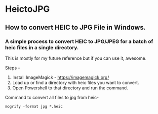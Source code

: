 # HeictoJPG
## How to convert HEIC to JPG File in Windows.  


### A simple process to convert HEIC to JPG/JPEG for a batch of heic files in a single directory.  
This is mostly for my future reference but if you can use it, awesome.



Steps - 
1. Install ImageMagick - https://imagemagick.org/
2. Load up or find a directory with heic files you want to convert.
3. Open Powershell to that directory and run the command.  




Command to convert all files to jpg from heic- 

```mogrify -format jpg *.heic```

